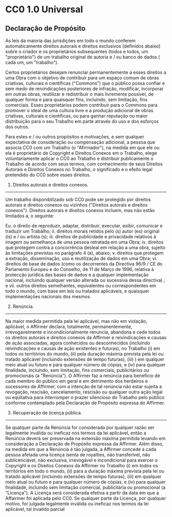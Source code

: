 CC0 1.0 Universal
==================

Declaração de Propósito
---------------------

As leis da maioria das jurisdições em todo o mundo conferem automaticamente direitos autorais e direitos exclusivos (definidos abaixo) sobre o criador e os proprietários subsequentes (todos e todos, um "proprietário") de um trabalho original de autoria e / ou banco de dados ( cada um, um "trabalho").

Certos proprietários desejam renunciar permanentemente a esses direitos a uma Obra com o objetivo de contribuir para um espaço comum de obras criativas, culturais e científicas ("Commons") que o público possa confiar e sem medo de reivindicações posteriores de infração, modificar, incorporar em outras obras, reutilizar e redistribuir o mais livremente possível, de qualquer forma e para quaisquer fins, incluindo, sem limitação, fins comerciais. Esses proprietários podem contribuir para o Commons para promover o ideal de uma cultura livre e a produção adicional de obras criativas, culturais e científicas, ou para ganhar reputação ou maior distribuição para o seu Trabalho em parte através do uso e dos esforços dos outros.

Para estes e / ou outros propósitos e motivações, e sem qualquer expectativa de consideração ou compensação adicional, a pessoa que associa CC0 com um Trabalho (o "Afirmador"), na medida em que ele ou ela é proprietário de Copyright e Direitos Conexos em o Trabalho, elege voluntariamente aplicar o CC0 ao Trabalho e distribuir publicamente o Trabalho de acordo com seus termos, com conhecimento de seus Direitos Autorais e Direitos Conexos no Trabalho, o significado e o efeito legal pretendido do CC0 sobre esses direitos.

1. Direitos autorais e direitos conexos.
--------------------------------
Um trabalho disponibilizado sob CC0 pode ser protegido por direitos autorais e direitos conexos ou vizinhos ("Direitos autorais e direitos conexos"). Direitos autorais e direitos conexos incluem, mas não estão limitados a, o seguinte:

Eu. o direito de reproduzir, adaptar, distribuir, executar, exibir, comunicar e traduzir um Trabalho;
ii. direitos morais retidos pelo (s) autor (es) original (is) e / ou artista (s);
iii. direitos de publicidade e privacidade relativos à imagem ou semelhança de uma pessoa retratada em uma Obra;
iv. direitos que protegem contra a concorrência desleal em relação a uma obra, sujeito às limitações previstas no parágrafo 4 (a), abaixo;
v. direitos que protegem a extração, disseminação, uso e reutilização de dados em uma Obra;
vi. direitos de base de dados (como os decorrentes da Directiva 96/9 / CE do Parlamento Europeu e do Conselho, de 11 de Março de 1996, relativa à protecção jurídica das bases de dados e a qualquer implementação nacional, incluindo qualquer versão alterada ou sucessiva dessa directiva) ; e
vii. outros direitos semelhantes, equivalentes ou correspondentes em todo o mundo, com base em leis ou tratados aplicáveis, e quaisquer implementações nacionais dos mesmos.

2. Renúncia.
-----------
Na maior medida permitida pela lei aplicável, mas não em violação, aplicável, o Affirmer declara, totalmente, permanentemente, irrevogavelmente e incondicionalmente renuncia, abandona e cede todos os direitos autorais e direitos conexos da Affirmer e reivindicações e causas de ação associadas, agora conhecidos ou desconhecidos (incluindo reivindicações e causas de ação existentes e futuras), no Trabalho (i) em todos os territórios do mundo, (ii) pela duração máxima prevista pela lei ou tratado aplicável (incluindo extensões de tempo futuras), (iii) ) em qualquer meio atual ou futuro e para qualquer número de cópias, e (iv) para qualquer finalidade, incluindo, sem limitação, fins comerciais, publicitários ou promocionais (a "Renúncia"). O Affirmer faz a renúncia para benefício de cada membro do público em geral e em detrimento dos herdeiros e sucessores de Affirmer, com a intenção de tal renúncia não estar sujeita a revogação, rescisão, cancelamento, rescisão ou qualquer outra ação legal ou eqüitativa para interromper o prazer silencioso do Trabalho pelo público conforme contemplado pela Declaração de Propósito expressa do Affirmer.

3. Recuperação de licença pública.
----------------------------
Se qualquer parte da Renúncia for considerada por qualquer razão ser legalmente inválida ou ineficaz nos termos da lei aplicável, então a Renúncia deverá ser preservada na extensão máxima permitida levando em consideração a Declaração de Propósito expressa da Affirmer. Além disso, na medida em que a Renúncia é tão julgada, a Affirmer concede a cada pessoa afetada uma licença isenta de royalties, não transferível, não sublicenciável, não exclusiva, irrevogável e incondicional para exercer o Copyright e os Direitos Conexos da Affirmer no Trabalho (i) em todos os territórios em todo o mundo, (ii) para a duração máxima prevista pela lei ou tratado aplicável (incluindo extensões de tempo futuras), (iii) em qualquer meio atual ou futuro e para qualquer número de cópias, e (iv) para qualquer finalidade, incluindo sem limitação comercial, publicitária ou promocional (a "Licença"). A Licença será considerada efetiva a partir da data em que a Affairmer foi aplicada pelo CC0. Se qualquer parte da Licença, por qualquer motivo, for julgada legalmente inválida ou ineficaz nos termos da lei aplicável, tal invalido parcial
